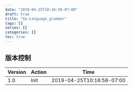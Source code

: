 ```yaml
---
date: "2019-04-25T10:16:58-07:00"
draft: true
title: "Go-Language_grammar"
tags: []
series: []
categories: []
toc: true
---
```

[](https://segmentfault.com/a/1190000014069218#articleHeader29)

## 版本控制

| Version | Action                   | Time       |
| ------- | ------------------------ | ---------- |
| 1.0     | Init                     | 2019-04-25T10:16:58-07:00|
